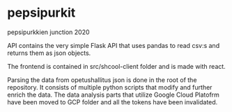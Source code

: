 # pepsipurkit
pepsipurkkien junction 2020

API contains the very simple Flask API that uses pandas to read csv:s and returns them as json objects.

The frontend is contained in src/shcool-client folder and is made with react.

Parsing the data from opetushallitus json is done in the root of the repository. It consists of multiple python scripts that modify and further enrich the data. The data analysis parts that utilize Google Cloud Platofrm have been moved to GCP folder and all the tokens have been invalidated.
